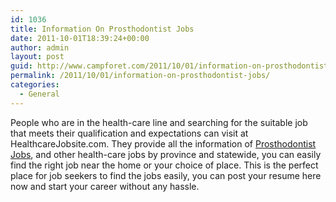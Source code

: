 ```yaml
---
id: 1036
title: Information On Prosthodontist Jobs
date: 2011-10-01T18:39:24+00:00
author: admin
layout: post
guid: http://www.campforet.com/2011/10/01/information-on-prosthodontist-jobs/
permalink: /2011/10/01/information-on-prosthodontist-jobs/
categories:
  - General
---
```

People who are in the health-care line and searching for the suitable job that meets their qualification and expectations can visit at HealthcareJobsite.com. They provide all the information of [Prosthodontist Jobs](http://www.healthcarejobsite.com/jobsearch/healthcare/dental/default.asp?job=prosthodontist), and other health-care jobs by province and statewide, you can easily find the right job near the home or your choice of place. This is the perfect place for job seekers to find the jobs easily, you can post your resume here now and start your career without any hassle.